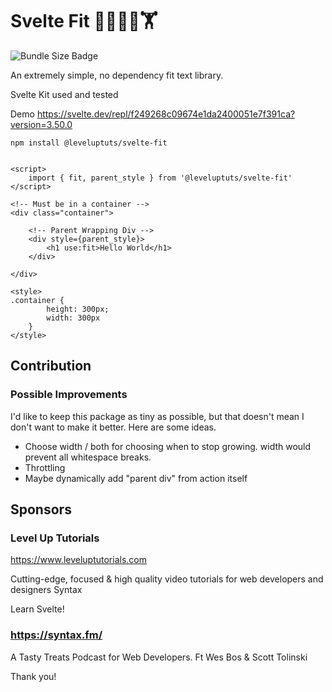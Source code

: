 # Svelte Fit 🏃‍♂️🏃‍♀️🏋️

![Bundle Size Badge](https://badgen.net/bundlephobia/minzip/@leveluptuts/svelte-fit)

An extremely simple, no dependency fit text library.

Svelte Kit used and tested

Demo
https://svelte.dev/repl/f249268c09674e1da2400051e7f391ca?version=3.50.0

`npm install @leveluptuts/svelte-fit`

```

<script>
	import { fit, parent_style } from '@leveluptuts/svelte-fit'
</script>

<!-- Must be in a container -->
<div class="container">

	<!-- Parent Wrapping Div -->
	<div style={parent_style}>
		<h1 use:fit>Hello World</h1>
	</div>

</div>

<style>
.container {
		height: 300px;
		width: 300px
	}
</style>

```

## Contribution

### Possible Improvements

I'd like to keep this package as tiny as possible, but that doesn't mean I don't want to make it better. Here are some ideas.

- Choose width / both for choosing when to stop growing. width would prevent all whitespace breaks.
- Throttling
- Maybe dynamically add "parent div" from action itself

## Sponsors

### Level Up Tutorials

https://www.leveluptutorials.com

Cutting-edge, focused & high quality video tutorials for web developers and designers
Syntax

Learn Svelte!

### https://syntax.fm/

A Tasty Treats Podcast for Web Developers. Ft Wes Bos & Scott Tolinski

Thank you!
